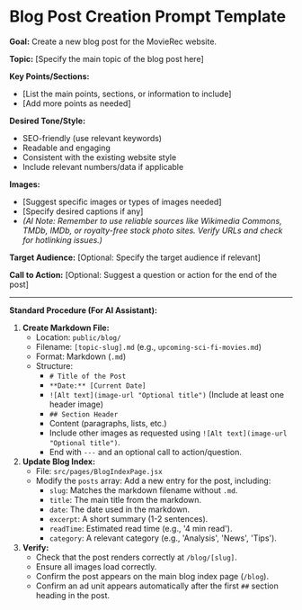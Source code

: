 # Blog Post Creation Prompt Template

**Goal:** Create a new blog post for the MovieRec website.

**Topic:** [Specify the main topic of the blog post here]

**Key Points/Sections:**
*   [List the main points, sections, or information to include]
*   [Add more points as needed]

**Desired Tone/Style:**
*   SEO-friendly (use relevant keywords)
*   Readable and engaging
*   Consistent with the existing website style
*   Include relevant numbers/data if applicable

**Images:**
*   [Suggest specific images or types of images needed]
*   [Specify desired captions if any]
*   *(AI Note: Remember to use reliable sources like Wikimedia Commons, TMDb, IMDb, or royalty-free stock photo sites. Verify URLs and check for hotlinking issues.)*

**Target Audience:** [Optional: Specify the target audience if relevant]

**Call to Action:** [Optional: Suggest a question or action for the end of the post]

---

**Standard Procedure (For AI Assistant):**

1.  **Create Markdown File:**
    *   Location: `public/blog/`
    *   Filename: `[topic-slug].md` (e.g., `upcoming-sci-fi-movies.md`)
    *   Format: Markdown (`.md`)
    *   Structure:
        *   `# Title of the Post`
        *   `**Date:** [Current Date]`
        *   `![Alt text](image-url "Optional title")` (Include at least one header image)
        *   `## Section Header`
        *   Content (paragraphs, lists, etc.)
        *   Include other images as requested using `![Alt text](image-url "Optional title")`.
        *   End with `---` and an optional call to action/question.
2.  **Update Blog Index:**
    *   File: `src/pages/BlogIndexPage.jsx`
    *   Modify the `posts` array: Add a new entry for the post, including:
        *   `slug`: Matches the markdown filename without `.md`.
        *   `title`: The main title from the markdown.
        *   `date`: The date used in the markdown.
        *   `excerpt`: A short summary (1-2 sentences).
        *   `readTime`: Estimated read time (e.g., '4 min read').
        *   `category`: A relevant category (e.g., 'Analysis', 'News', 'Tips').
3.  **Verify:**
    *   Check that the post renders correctly at `/blog/[slug]`.
    *   Ensure all images load correctly.
    *   Confirm the post appears on the main blog index page (`/blog`).
    *   Confirm an ad unit appears automatically after the first `##` section heading in the post.